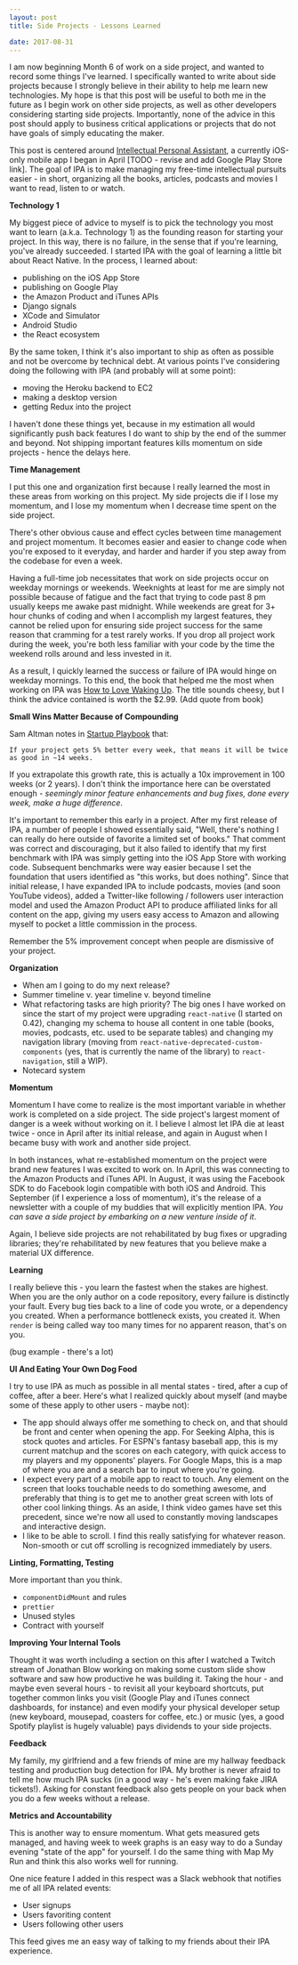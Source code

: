 ```yaml
---
layout: post
title: Side Projects - Lessons Learned

date: 2017-08-31
---
```


I am now beginning Month 6 of work on a side project, and wanted to record some things I've learned. I specifically wanted to write about side projects because I strongly believe in their ability to help me learn new technologies. My hope is that this post will be useful to both me in the future as I begin work on other side projects, as well as other developers considering starting side projects. Importantly, none of the advice in this post should apply to business critical applications or projects that do not have goals of simply educating the maker.

This post is centered around [Intellectual Personal Assistant](https://itunes.apple.com/us/app/ipa-intellectual-personal-assistant/id1231802988?mt=8), a currently iOS-only mobile app I began in April [TODO - revise and add Google Play Store link]. The goal of IPA is to make managing my free-time intellectual pursuits easier - in short, organizing all the books, articles, podcasts and movies I want to read, listen to or watch.

**Technology 1**

My biggest piece of advice to myself is to pick the technology you most want to learn (a.k.a. Technology 1) as the founding reason for starting your project. In this way, there is no failure, in the sense that if you're learning, you've already succeeded. I started IPA with the goal of learning a little bit about React Native. In the process, I learned about:

- publishing on the iOS App Store
- publishing on Google Play
- the Amazon Product and iTunes APIs
- Django signals
- XCode and Simulator
- Android Studio
- the React ecosystem

By the same token, I think it's also important to ship as often as possible and not be overcome by technical debt. At various points I've considering doing the following with IPA (and probably will at some point):

- moving the Heroku backend to EC2
- making a desktop version
- getting Redux into the project

I haven't done these things yet, because in my estimation all would significantly push back features I do want to ship by the end of the summer and beyond. Not shipping important features kills momentum on side projects - hence the delays here.

**Time Management**

I put this one and organization first because I really learned the most in these areas from working on this project. My side projects die if I lose my momentum, and I lose my momentum when I decrease time spent on the side project.

There's other obvious cause and effect cycles between time management and project momentum. It becomes easier and easier to change code when you're exposed to it everyday, and harder and harder if you step away from the codebase for even a week.

Having a full-time job necessitates that work on side projects occur on weekday mornings or weekends. Weeknights at least for me are simply not possible because of fatigue and the fact that trying to code past 8 pm usually keeps me awake past midnight. While weekends are great for 3+ hour chunks of coding and when I accomplish my largest features, they cannot be relied upon for ensuring side project success for the same reason that cramming for a test rarely works. If you drop all project work during the week, you're both less familiar with your code by the time the weekend rolls around and less invested in it.

As a result, I quickly learned the success or failure of IPA would hinge on weekday mornings. To this end, the book that helped me the most when working on IPA was [How to Love Waking Up](https://www.amazon.com/How-Love-Waking-Up-Hands-ebook/dp/B00Y1PUAUK). The title sounds cheesy, but I think the advice contained is worth the $2.99. (Add quote from book)

**Small Wins Matter Because of Compounding**

Sam Altman notes in [Startup Playbook](http://playbook.samaltman.com/) that:

```
If your project gets 5% better every week, that means it will be twice as good in ~14 weeks.
```

If you extrapolate this growth rate, this is actually a 10x improvement in 100 weeks (or 2 years). I don't think the importance here can be overstated enough - *seemingly minor feature enhancements and bug fixes, done every week, make a huge difference*.

It's important to remember this early in a project. After my first release of IPA, a number of people I showed essentially said, "Well, there's nothing I can really do here outside of favorite a limited set of books." That comment was correct and discouraging, but it also failed to identify that my first benchmark with IPA was simply getting into the iOS App Store with working code. Subsequent benchmarks were way easier because I set the foundation that users identified as "this works, but does nothing". Since that initial release, I have expanded IPA to include podcasts, movies (and soon YouTube videos), added a Twitter-like following / followers user interaction model and used the Amazon Product API to produce affiliated links for all content on the app, giving my users easy access to Amazon and allowing myself to pocket a little commission in the process.

Remember the 5% improvement concept when people are dismissive of your project.

**Organization**

- When am I going to do my next release?
- Summer timeline v. year timeline v. beyond timeline
- What refactoring tasks are high priority? The big ones I have worked on since the start of my project were upgrading `react-native` (I started on 0.42), changing my schema to house all content in one table (books, movies, podcasts, etc. used to be separate tables) and changing my navigation library (moving from `react-native-deprecated-custom-components` (yes, that is currently the name of the library) to `react-navigation`, still a WIP).
- Notecard system

**Momentum**

Momentum I have come to realize is the most important variable in whether work is completed on a side project. The side project's largest moment of danger is a week without working on it. I believe I almost let IPA die at least twice - once in April after its initial release, and again in August when I became busy with work and another side project.

In both instances, what re-established momentum on the project were brand new features I was excited to work on. In April, this was connecting to the Amazon Products and iTunes API. In August, it was using the Facebook SDK to do Facebook login compatible with both iOS and Android. This September (if I experience a loss of momentum), it's the release of a newsletter with a couple of my buddies that will explicitly mention IPA. *You can save a side project by embarking on a new venture inside of it*.

Again, I believe side projects are not rehabilitated by bug fixes or upgrading libraries; they're rehabilitated by new features that you believe make a material UX difference.

**Learning**

I really believe this - you learn the fastest when the stakes are highest. When you are the only author on a code repository, every failure is distinctly your fault. Every bug ties back to a line of code you wrote, or a dependency you created. When a performance bottleneck exists, you created it. When `render` is being called way too many times for no apparent reason, that's on you.

(bug example - there's a lot)

**UI And Eating Your Own Dog Food**

I try to use IPA as much as possible in all mental states - tired, after a cup of coffee, after a beer. Here's what I realized quickly about myself (and maybe some of these apply to other users - maybe not):

- The app should always offer me something to check on, and that should be front and center when opening the app. For Seeking Alpha, this is stock quotes and articles. For ESPN's fantasy baseball app, this is my current matchup and the  scores on each category, with quick access to my players and my opponents' players. For Google Maps, this is a map of where you are and a search bar to input where you're going.   
- I expect every part of a mobile app to react to touch. Any element on the screen that looks touchable needs to do something awesome, and preferably that thing is to get me to another great screen with lots of other cool linking things. As an aside, I think video games have set this precedent, since we're now all used to constantly moving landscapes and interactive design.
-  I like to be able to scroll. I find this really satisfying for whatever reason. Non-smooth or cut off scrolling is recognized immediately by users.

**Linting, Formatting, Testing**

More important than you think.

- `componentDidMount` and rules
- `prettier`
- Unused styles
- Contract with yourself

**Improving Your Internal Tools**

Thought it was worth including a section on this after I watched a Twitch stream of Jonathan Blow working on making some custom slide show software and saw how productive he was building it. Taking the hour - and maybe even several hours - to revisit all your keyboard shortcuts, put together common links you visit (Google Play and iTunes connect dashboards, for instance) and even modify your physical developer setup (new keyboard, mousepad, coasters for coffee, etc.) or music (yes, a good Spotify playlist is hugely valuable) pays dividends to your side projects.

**Feedback**

My family, my girlfriend and a few friends of mine are my hallway feedback testing and production bug detection for IPA. My brother is never afraid to tell me how much IPA sucks (in a good way - he's even making fake JIRA tickets!). Asking for constant feedback also gets people on your back when you do a few weeks without a release.

**Metrics and Accountability**

This is another way to ensure momentum. What gets measured gets managed, and having week to week graphs is an easy way to do a Sunday evening "state of the app" for yourself. I do the same thing with Map My Run and think this also works well for running.  

One nice feature I added in this respect was a Slack webhook that notifies me of all IPA related events:

- User signups
- Users favoriting content
- Users following other users

This feed gives me an easy way of talking to my friends about their IPA experience.
